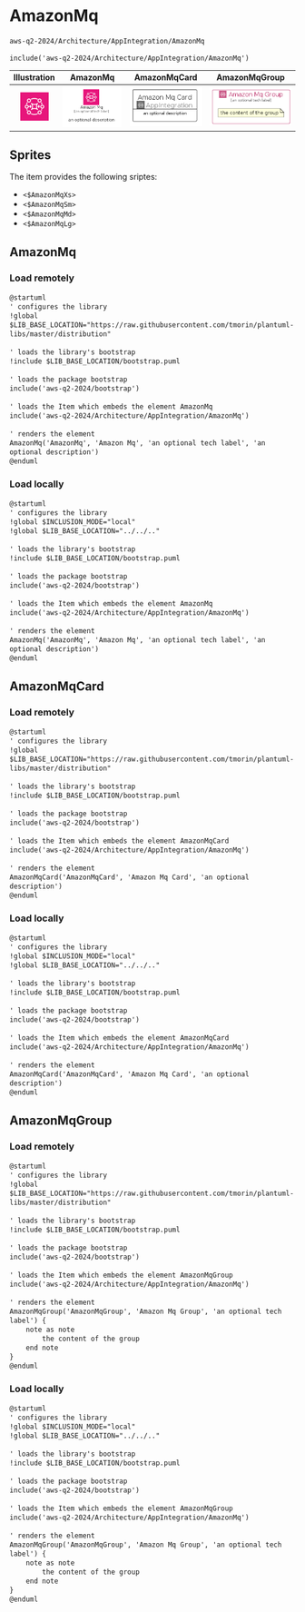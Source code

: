 # AmazonMq


```text
aws-q2-2024/Architecture/AppIntegration/AmazonMq
```

```text
include('aws-q2-2024/Architecture/AppIntegration/AmazonMq')
```



| Illustration | AmazonMq | AmazonMqCard | AmazonMqGroup |
| :---: | :---: | :---: | :---: |
| ![illustration for Illustration](../../../aws-q2-2024/Architecture/AppIntegration/AmazonMq.png) | ![illustration for AmazonMq](../../../aws-q2-2024/Architecture/AppIntegration/AmazonMq.Local.png) | ![illustration for AmazonMqCard](../../../aws-q2-2024/Architecture/AppIntegration/AmazonMqCard.Local.png) | ![illustration for AmazonMqGroup](../../../aws-q2-2024/Architecture/AppIntegration/AmazonMqGroup.Local.png) |



## Sprites
The item provides the following sriptes:

- `<$AmazonMqXs>`
- `<$AmazonMqSm>`
- `<$AmazonMqMd>`
- `<$AmazonMqLg>`





## AmazonMq

### Load remotely
```plantuml
@startuml
' configures the library
!global $LIB_BASE_LOCATION="https://raw.githubusercontent.com/tmorin/plantuml-libs/master/distribution"

' loads the library's bootstrap
!include $LIB_BASE_LOCATION/bootstrap.puml

' loads the package bootstrap
include('aws-q2-2024/bootstrap')

' loads the Item which embeds the element AmazonMq
include('aws-q2-2024/Architecture/AppIntegration/AmazonMq')

' renders the element
AmazonMq('AmazonMq', 'Amazon Mq', 'an optional tech label', 'an optional description')
@enduml
```

### Load locally
```plantuml
@startuml
' configures the library
!global $INCLUSION_MODE="local"
!global $LIB_BASE_LOCATION="../../.."

' loads the library's bootstrap
!include $LIB_BASE_LOCATION/bootstrap.puml

' loads the package bootstrap
include('aws-q2-2024/bootstrap')

' loads the Item which embeds the element AmazonMq
include('aws-q2-2024/Architecture/AppIntegration/AmazonMq')

' renders the element
AmazonMq('AmazonMq', 'Amazon Mq', 'an optional tech label', 'an optional description')
@enduml
```

## AmazonMqCard

### Load remotely
```plantuml
@startuml
' configures the library
!global $LIB_BASE_LOCATION="https://raw.githubusercontent.com/tmorin/plantuml-libs/master/distribution"

' loads the library's bootstrap
!include $LIB_BASE_LOCATION/bootstrap.puml

' loads the package bootstrap
include('aws-q2-2024/bootstrap')

' loads the Item which embeds the element AmazonMqCard
include('aws-q2-2024/Architecture/AppIntegration/AmazonMq')

' renders the element
AmazonMqCard('AmazonMqCard', 'Amazon Mq Card', 'an optional description')
@enduml
```

### Load locally
```plantuml
@startuml
' configures the library
!global $INCLUSION_MODE="local"
!global $LIB_BASE_LOCATION="../../.."

' loads the library's bootstrap
!include $LIB_BASE_LOCATION/bootstrap.puml

' loads the package bootstrap
include('aws-q2-2024/bootstrap')

' loads the Item which embeds the element AmazonMqCard
include('aws-q2-2024/Architecture/AppIntegration/AmazonMq')

' renders the element
AmazonMqCard('AmazonMqCard', 'Amazon Mq Card', 'an optional description')
@enduml
```

## AmazonMqGroup

### Load remotely
```plantuml
@startuml
' configures the library
!global $LIB_BASE_LOCATION="https://raw.githubusercontent.com/tmorin/plantuml-libs/master/distribution"

' loads the library's bootstrap
!include $LIB_BASE_LOCATION/bootstrap.puml

' loads the package bootstrap
include('aws-q2-2024/bootstrap')

' loads the Item which embeds the element AmazonMqGroup
include('aws-q2-2024/Architecture/AppIntegration/AmazonMq')

' renders the element
AmazonMqGroup('AmazonMqGroup', 'Amazon Mq Group', 'an optional tech label') {
    note as note
        the content of the group
    end note
}
@enduml
```

### Load locally
```plantuml
@startuml
' configures the library
!global $INCLUSION_MODE="local"
!global $LIB_BASE_LOCATION="../../.."

' loads the library's bootstrap
!include $LIB_BASE_LOCATION/bootstrap.puml

' loads the package bootstrap
include('aws-q2-2024/bootstrap')

' loads the Item which embeds the element AmazonMqGroup
include('aws-q2-2024/Architecture/AppIntegration/AmazonMq')

' renders the element
AmazonMqGroup('AmazonMqGroup', 'Amazon Mq Group', 'an optional tech label') {
    note as note
        the content of the group
    end note
}
@enduml
```

